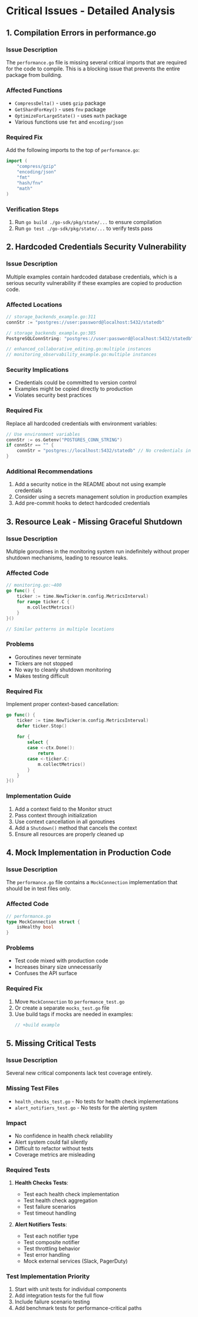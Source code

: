 # Critical Issues - Detailed Analysis

## 1. Compilation Errors in performance.go

### Issue Description
The `performance.go` file is missing several critical imports that are required for the code to compile. This is a blocking issue that prevents the entire package from building.

### Affected Functions
- `CompressDelta()` - uses `gzip` package
- `GetShardForKey()` - uses `fnv` package  
- `OptimizeForLargeState()` - uses `math` package
- Various functions use `fmt` and `encoding/json`

### Required Fix
Add the following imports to the top of `performance.go`:
```go
import (
    "compress/gzip"
    "encoding/json"
    "fmt"
    "hash/fnv"
    "math"
)
```

### Verification Steps
1. Run `go build ./go-sdk/pkg/state/...` to ensure compilation
2. Run `go test ./go-sdk/pkg/state/...` to verify tests pass

## 2. Hardcoded Credentials Security Vulnerability

### Issue Description
Multiple examples contain hardcoded database credentials, which is a serious security vulnerability if these examples are copied to production code.

### Affected Locations
```go
// storage_backends_example.go:311
connStr := "postgres://user:password@localhost:5432/statedb"

// storage_backends_example.go:385
PostgreSQLConnString: "postgres://user:password@localhost:5432/statedb"

// enhanced_collaborative_editing.go:multiple instances
// monitoring_observability_example.go:multiple instances
```

### Security Implications
- Credentials could be committed to version control
- Examples might be copied directly to production
- Violates security best practices

### Required Fix
Replace all hardcoded credentials with environment variables:
```go
// Use environment variables
connStr := os.Getenv("POSTGRES_CONN_STRING")
if connStr == "" {
    connStr = "postgres://localhost:5432/statedb" // No credentials in default
}
```

### Additional Recommendations
1. Add a security notice in the README about not using example credentials
2. Consider using a secrets management solution in production examples
3. Add pre-commit hooks to detect hardcoded credentials

## 3. Resource Leak - Missing Graceful Shutdown

### Issue Description
Multiple goroutines in the monitoring system run indefinitely without proper shutdown mechanisms, leading to resource leaks.

### Affected Code
```go
// monitoring.go:~400
go func() {
    ticker := time.NewTicker(m.config.MetricsInterval)
    for range ticker.C {
        m.collectMetrics()
    }
}()

// Similar patterns in multiple locations
```

### Problems
- Goroutines never terminate
- Tickers are not stopped
- No way to cleanly shutdown monitoring
- Makes testing difficult

### Required Fix
Implement proper context-based cancellation:
```go
go func() {
    ticker := time.NewTicker(m.config.MetricsInterval)
    defer ticker.Stop()
    
    for {
        select {
        case <-ctx.Done():
            return
        case <-ticker.C:
            m.collectMetrics()
        }
    }
}()
```

### Implementation Guide
1. Add a context field to the Monitor struct
2. Pass context through initialization
3. Use context cancellation in all goroutines
4. Add a `Shutdown()` method that cancels the context
5. Ensure all resources are properly cleaned up

## 4. Mock Implementation in Production Code

### Issue Description
The `performance.go` file contains a `MockConnection` implementation that should be in test files only.

### Affected Code
```go
// performance.go
type MockConnection struct {
    isHealthy bool
}
```

### Problems
- Test code mixed with production code
- Increases binary size unnecessarily
- Confuses the API surface

### Required Fix
1. Move `MockConnection` to `performance_test.go`
2. Or create a separate `mocks_test.go` file
3. Use build tags if mocks are needed in examples:
   ```go
   // +build example
   ```

## 5. Missing Critical Tests

### Issue Description
Several new critical components lack test coverage entirely.

### Missing Test Files
- `health_checks_test.go` - No tests for health check implementations
- `alert_notifiers_test.go` - No tests for the alerting system

### Impact
- No confidence in health check reliability
- Alert system could fail silently
- Difficult to refactor without tests
- Coverage metrics are misleading

### Required Tests
1. **Health Checks Tests**:
   - Test each health check implementation
   - Test health check aggregation
   - Test failure scenarios
   - Test timeout handling

2. **Alert Notifiers Tests**:
   - Test each notifier type
   - Test composite notifier
   - Test throttling behavior
   - Test error handling
   - Mock external services (Slack, PagerDuty)

### Test Implementation Priority
1. Start with unit tests for individual components
2. Add integration tests for the full flow
3. Include failure scenario testing
4. Add benchmark tests for performance-critical paths